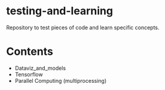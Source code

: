 # testing-and-learning
Repository to test pieces of code and learn specific concepts.


# Contents
+ Dataviz_and_models
+ Tensorflow
+ Parallel Computing (multiprocessing)
